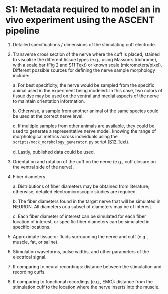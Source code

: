 # S1: Metadata required to model an in vivo experiment using the ASCENT pipeline

1.  Detailed specifications / dimensions of the stimulating cuff
    electrode.

2.  Transverse cross section of the nerve where the cuff is placed,
    stained to visualize the different tissue types (e.g., using
    Masson’s trichrome), with a scale bar (Fig 2 and [S11 Text](https://github.com/wmglab-duke/ascent/wiki/S11:-Morphology-files)) or known scale (micrometers/pixel). Different possible sources
    for defining the nerve sample morphology include:

    a.  For best specificity, the nerve would be sampled from the
        specific animal used in the experiment being modeled. In this
        case, two colors of tissue dye may be used on the ventral and
        medial aspects of the nerve to maintain orientation information.

    b.  Otherwise, a sample from another animal of the same species
        could be used at the correct nerve level.

    c.  If multiple samples from other animals are available, they could
        be used to generate a representative nerve model, knowing the
        range of morphological metrics across individuals using the
        `scripts/mock_morphology_generator.py` script ([S12 Text](https://github.com/wmglab-duke/ascent/wiki/S12:-Python-MockSample-class-for-creating-binary-masks-of-nerve-morphology)).

    d.  Lastly, published data could be used.

3.  Orientation and rotation of the cuff on the nerve (e.g., cuff
    closure on the ventral side of the nerve).

4.  Fiber diameters

    a.  Distributions of fiber diameters may be obtained from
        literature; otherwise, detailed electromicroscopic studies are
        required.

    b.  The fiber diameters found in the target nerve that will be
        simulated in NEURON. All diameters or a subset of diameters may
        be of interest.

    c.  Each fiber diameter of interest can be simulated for each fiber
        location of interest, or specific fiber diameters can be
        simulated in specific locations.

5.  Approximate tissue or fluids surrounding the nerve and cuff (e.g.,
    muscle, fat, or saline).

6.  Stimulation waveforms, pulse widths, and other parameters of the
    electrical signal.

7.  If comparing to neural recordings: distance between the stimulation
    and recording cuffs.

8.  If comparing to functional recordings (e.g., EMG): distance from the
    stimulation cuff to the location where the nerve inserts into the
    muscle.
